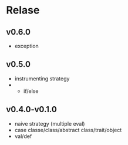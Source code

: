 # Relase

## v0.6.0

* exception

## v0.5.0

* instrumenting strategy
* + if/else

## v0.4.0-v0.1.0

* naive strategy (multiple eval)
* case classe/class/abstract class/trait/object
* val/def